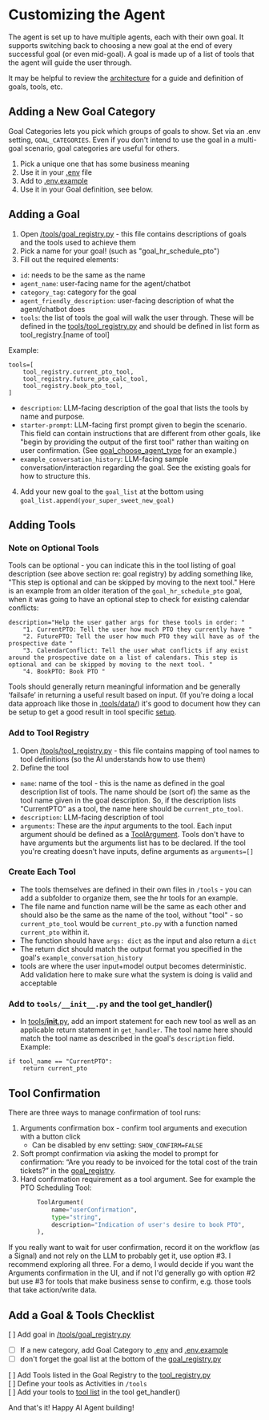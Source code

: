# Customizing the Agent
The agent is set up to have multiple agents, each with their own goal. It supports switching back to choosing a new goal at the end of every successful goal (or even mid-goal). 
A goal is made up of a list of tools that the agent will guide the user through. 

It may be helpful to review the [architecture](./architecture.md) for a guide and definition of goals, tools, etc.

## Adding a New Goal Category
Goal Categories lets you pick which groups of goals to show. Set via an .env setting, `GOAL_CATEGORIES`. 
Even if you don't intend to use the goal in a multi-goal scenario, goal categories are useful for others.
1. Pick a unique one that has some business meaning
2. Use it in your [.env](./.env) file
3. Add to [.env.example](./.env.example)
4. Use it in your Goal definition, see below.

## Adding a Goal
1.  Open [/tools/goal_registry.py](tools/goal_registry.py) - this file contains descriptions of goals and the tools used to achieve them
2. Pick a name for your goal! (such as "goal_hr_schedule_pto")
3. Fill out the required elements:
-  `id`: needs to be the same as the name
- `agent_name`: user-facing name for the agent/chatbot
- `category_tag`: category for the goal
- `agent_friendly_description`: user-facing description of what the agent/chatbot does
- `tools`: the list of tools the goal will walk the user through. These will be defined in the [tools/tool_registry.py](tools/tool_registry.py) and should be defined in list form as tool_registry.[name of tool]

Example:
```
tools=[
    tool_registry.current_pto_tool,
    tool_registry.future_pto_calc_tool,
    tool_registry.book_pto_tool,
]
```
- `description`: LLM-facing description of the goal that lists the tools by name and purpose.
- `starter-prompt`: LLM-facing first prompt given to begin the scenario. This field can contain instructions that are different from other goals, like "begin by providing the output of the first tool" rather than waiting on user confirmation. (See [goal_choose_agent_type](tools/goal_registry.py) for an example.)
- `example_conversation_history`: LLM-facing sample conversation/interaction regarding the goal. See the existing goals for how to structure this.
4. Add your new goal to the `goal_list` at the bottom using `goal_list.append(your_super_sweet_new_goal)`

## Adding Tools

### Note on Optional Tools
Tools can be optional - you can indicate this in the tool listing of goal description (see above section re: goal registry) by adding something like, "This step is optional and can be skipped by moving to the next tool." Here is an example from an older iteration of the `goal_hr_schedule_pto` goal, when it was going to have an optional step to check for existing calendar conflicts:

```
description="Help the user gather args for these tools in order: "
    "1. CurrentPTO: Tell the user how much PTO they currently have "
    "2. FuturePTO: Tell the user how much PTO they will have as of the prospective date "
    "3. CalendarConflict: Tell the user what conflicts if any exist around the prospective date on a list of calendars. This step is optional and can be skipped by moving to the next tool. "
    "4. BookPTO: Book PTO "
```

Tools should generally return meaningful information and be generally ‘failsafe’ in returning a useful result based on input.
(If you're doing a local data approach like those in [.tools/data/](./tools/data/)) it's good to document how they can be setup to get a good result in tool specific [setup](./SETUP.md).

### Add to Tool Registry
1.  Open [/tools/tool_registry.py](tools/tool_registry.py) - this file contains mapping of tool names to tool definitions (so the AI understands how to use them)
2. Define the tool
- `name`: name of the tool - this is the name as defined in the goal description list of tools. The name should be (sort of) the same as the tool name given in the goal description. So, if the description lists "CurrentPTO" as a tool, the name here should be `current_pto_tool`.
- `description`: LLM-facing description of tool
- `arguments`: These are the _input_ arguments to the tool. Each input argument should be defined as a [ToolArgument](./models/tool_definitions.py). Tools don't have to have arguments but the arguments list has to be declared. If the tool you're creating doesn't have inputs, define arguments as `arguments=[]`

### Create Each Tool
- The tools themselves are defined in their own files in `/tools` - you can add a subfolder to organize them, see the hr tools for an example.
- The file name and function name will be the same as each other and should also be the same as the name of the tool, without "tool" - so `current_pto_tool` would be `current_pto.py` with a function named `current_pto` within it.
- The function should have `args: dict` as the input and also return a `dict`
- The return dict should match the output format you specified in the goal's `example_conversation_history`
- tools are where the user input+model output becomes deterministic. Add validation here to make sure what the system is doing is valid and acceptable

### Add to `tools/__init__.py` and the tool get_handler()
- In [tools/__init__.py](./tools/__init__.py), add an import statement for each new tool as well as an applicable return statement in `get_handler`. The tool name here should match the tool name as described in the goal's `description` field.
Example:
```
if tool_name == "CurrentPTO":
    return current_pto
```
## Tool Confirmation
There are three ways to manage confirmation of tool runs:
1. Arguments confirmation box - confirm tool arguments and execution with a button click
   -  Can be disabled by env setting: `SHOW_CONFIRM=FALSE`
2. Soft prompt confirmation via asking the model to prompt for confirmation: “Are you ready to be invoiced for the total cost of the train tickets?” in the [goal_registry](./tools/goal_registry.py).
3. Hard confirmation requirement as a tool argument. See for example the PTO Scheduling Tool:
```Python
        ToolArgument(
            name="userConfirmation",
            type="string",
            description="Indication of user's desire to book PTO",
        ),
```
If you really want to wait for user confirmation, record it on the workflow (as a Signal) and not rely on the LLM to probably get it, use option #3. 
I recommend exploring all three. For a demo, I would decide if you want the Arguments confirmation in the UI, and if not I'd generally go with option #2 but use #3 for tools that make business sense to confirm, e.g. those tools that take action/write data.

## Add a Goal & Tools Checklist
[  ] Add goal in [/tools/goal_registry.py](tools/goal_registry.py) <br />
- [  ] If a new category, add Goal Category to [.env](./.env)  and [.env.example](./.env.example)  <br />
- [  ] don't forget the goal list at the bottom of the [goal_registry.py](tools/goal_registry.py) <br />

[  ] Add Tools listed in the Goal Registry to the  [tool_registry.py](tools/tool_registry.py)  <br />
[  ] Define your tools as Activities in `/tools` <br />
[  ] Add your tools to [tool list](tools/__init__.py) in the tool get_handler() <br />

And that's it! Happy AI Agent building!
